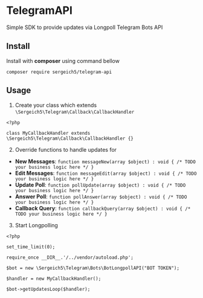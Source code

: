 # TelegramAPI
Simple SDK to provide updates via Longpoll Telegram Bots API

## Install
Install with **composer** using command bellow

`composer require sergeich5/telegram-api`

## Usage
1. Create your class which extends `\Sergeich5\Telegram\Callback\CallbackHandler`

```
<?php

class MyCallbackHandler extends \Sergeich5\Telegram\Callback\CallbackHandler {}
```
2. Override functions to handle updates for
+ **New Messages**: ```function messageNew(array $object) : void { /* TODO your business logic here */ }```
+ **Edit Messages**: ```function messageEdit(array $object) : void { /* TODO your business logic here */ }```
+ **Update Poll**: ```function pollUpdate(array $object) : void { /* TODO your business logic here */ }```
+ **Answer Poll**: ```function pollAnswer(array $object) : void { /* TODO your business logic here */ }```
+ **Callback Query**: ```function callbackQuery(array $object) : void { /* TODO your business logic here */ }```

3. Start Longpolling
```
<?php

set_time_limit(0);

require_once __DIR__.'/../vendor/autoload.php';

$bot = new \Sergeich5\Telegram\Bots\BotLongpollAPI("BOT TOKEN");

$handler = new MyCallbackHandler();

$bot->getUpdatesLoop($handler);
```
